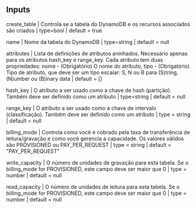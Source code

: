 ## Inputs

create_table    |   Controla se a tabela do DynamoDB e os recursos associados são criados   |   type=bool   |   default     = true

name    |   Nome da tabela do DynamoDB  |   type=string     |   default     = null

attributes  |   Lista de definições de atributos aninhados. Necessário apenas para os atributos hash_key e range_key. Cada atributo tem duas propriedades: nome - (Obrigatório) O nome do atributo, tipo - (Obrigatório) Tipo de atributo, que deve ser um tipo escalar: S, N ou B para (S)tring, (N)umber ou (B)inary data     |   default     = []

hash_key    |   O atributo a ser usado como a chave de hash (partição). Também deve ser definido como um atributo   |   type=string     |   default     = null

range_key | O atributo a ser usado como a chave de intervalo (classificação). Também deve ser definido como um atributo | type        = string | default     = null

billing_mode | Controla como você é cobrado pela taxa de transferência de leitura/gravação e como você gerencia a capacidade. Os valores válidos são PROVISIONED ou PAY_PER_REQUEST | type        = string | default     = "PAY_PER_REQUEST"

write_capacity | O número de unidades de gravação para esta tabela. Se o billing_mode for PROVISIONED, este campo deve ser maior que 0 | type        = number | default     = null

read_capacity | O número de unidades de leitura para esta tabela. Se o billing_mode for PROVISIONED, este campo deve ser maior que 0 | type        = number | default     = null
